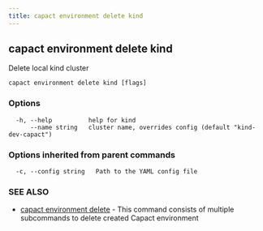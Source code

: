 ```yaml
---
title: capact environment delete kind
---
```


## capact environment delete kind

Delete local kind cluster

```
capact environment delete kind [flags]
```

### Options

```
  -h, --help          help for kind
      --name string   cluster name, overrides config (default "kind-dev-capact")
```

### Options inherited from parent commands

```
  -c, --config string   Path to the YAML config file
```

### SEE ALSO

* [capact environment delete](capact_environment_delete.md)	 - This command consists of multiple subcommands to delete created Capact environment

